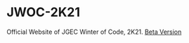 # JWOC-2K21

Official Website of JGEC Winter of Code, 2K21.
[Beta Version](https://beta--jwoc2k21.netlify.app/)
